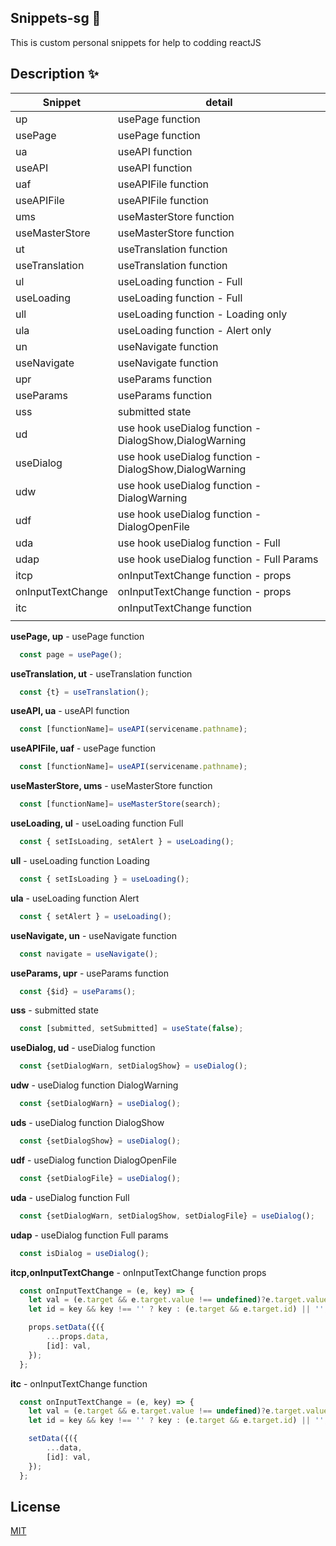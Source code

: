 ## Snippets-sg 📝  
This is custom personal snippets for help to codding reactJS

## Description  ✨
| **Snippet**       | **detail**                                             |
|-------------------|--------------------------------------------------------|
| up                | usePage function                                       |
| usePage           | usePage function                                       |
| ua                | useAPI function                                        |
| useAPI            | useAPI function                                        |
| uaf               | useAPIFile function                                    |
| useAPIFile        | useAPIFile function                                    |
| ums               | useMasterStore function                                |
| useMasterStore    | useMasterStore function                                |
| ut                | useTranslation function                                |
| useTranslation    | useTranslation function                                |
| ul                | useLoading function - Full                             |
| useLoading        | useLoading function - Full                             |
| ull               | useLoading function - Loading only                     |
| ula               | useLoading function - Alert only                       |
| un                | useNavigate function                                   |
| useNavigate       | useNavigate function                                   |
| upr               | useParams function                                     |
| useParams         | useParams function                                     |
| uss               | submitted state                                        |
| ud                | use hook useDialog function - DialogShow,DialogWarning |
| useDialog         | use hook useDialog function - DialogShow,DialogWarning |
| udw               | use hook useDialog function - DialogWarning            |
| udf               | use hook useDialog function - DialogOpenFile           |
| uda               | use hook useDialog function - Full                     |
| udap              | use hook useDialog function - Full Params              |
| itcp              | onInputTextChange function - props                     |
| onInputTextChange | onInputTextChange function - props                     |
| itc               | onInputTextChange function                             |
|                   |                                                        |

**usePage, up** - usePage function
~~~js 
  const page = usePage();
~~~

**useTranslation, ut** - useTranslation function
~~~js 
  const {t} = useTranslation();
~~~

**useAPI, ua** - useAPI function
~~~js 
  const [functionName]= useAPI(servicename.pathname);
~~~

**useAPIFile, uaf** - usePage function
~~~js 
  const [functionName]= useAPI(servicename.pathname);
~~~

**useMasterStore, ums** - useMasterStore function
~~~js 
  const [functionName]= useMasterStore(search);
~~~

**useLoading, ul** - useLoading function Full
~~~js 
  const { setIsLoading, setAlert } = useLoading();
~~~

**ull** - useLoading function Loading
~~~js 
  const { setIsLoading } = useLoading();
~~~

**ula** - useLoading function Alert
~~~js 
  const { setAlert } = useLoading();
~~~

**useNavigate, un** - useNavigate function
~~~js 
  const navigate = useNavigate();
~~~

**useParams, upr** - useParams function
~~~js 
  const {$id} = useParams();
~~~

**uss** - submitted state
~~~js 
  const [submitted, setSubmitted] = useState(false);
~~~

**useDialog, ud** - useDialog function
~~~js 
  const {setDialogWarn, setDialogShow} = useDialog();
~~~

**udw** - useDialog function DialogWarning
~~~js 
  const {setDialogWarn} = useDialog();
~~~

**uds** - useDialog function DialogShow
~~~js 
  const {setDialogShow} = useDialog();
~~~

**udf** - useDialog function DialogOpenFile
~~~js 
  const {setDialogFile} = useDialog();
~~~

**uda** - useDialog function Full
~~~js 
  const {setDialogWarn, setDialogShow, setDialogFile} = useDialog();
~~~

**udap** - useDialog function Full params
~~~js 
  const isDialog = useDialog();
~~~

**itcp,onInputTextChange** - onInputTextChange function props
~~~js 
  const onInputTextChange = (e, key) => {
    let val = (e.target && e.target.value !== undefined)?e.target.value  :'';
    let id = key && key !== '' ? key : (e.target && e.target.id) || '';

    props.setData({({
        ...props.data,
        [id]: val,
    });
  };
~~~

**itc** - onInputTextChange function 
~~~js 
  const onInputTextChange = (e, key) => {
    let val = (e.target && e.target.value !== undefined)?e.target.value  :'';
    let id = key && key !== '' ? key : (e.target && e.target.id) || '';

    setData({({
        ...data,
        [id]: val,
    });
  };
~~~

## License  
[MIT](https://choosealicense.com/licenses/mit/)  

